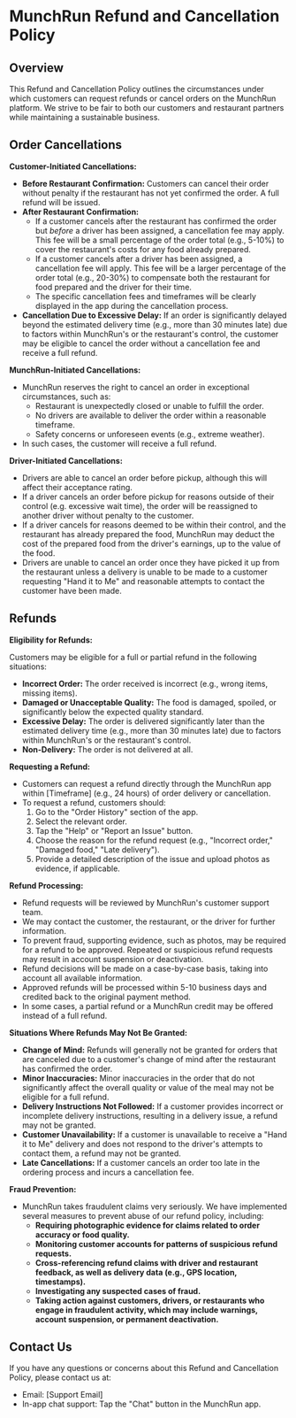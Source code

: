 # MunchRun Refund and Cancellation Policy

## Overview

This Refund and Cancellation Policy outlines the circumstances under which customers can request refunds or cancel orders on the MunchRun platform. We strive to be fair to both our customers and restaurant partners while maintaining a sustainable business.

## Order Cancellations

**Customer-Initiated Cancellations:**

*   **Before Restaurant Confirmation:** Customers can cancel their order without penalty if the restaurant has not yet confirmed the order. A full refund will be issued.
*   **After Restaurant Confirmation:**
    *   If a customer cancels after the restaurant has confirmed the order but *before* a driver has been assigned, a cancellation fee may apply. This fee will be a small percentage of the order total (e.g., 5-10%) to cover the restaurant's costs for any food already prepared.
    *   If a customer cancels after a driver has been assigned, a cancellation fee will apply. This fee will be a larger percentage of the order total (e.g., 20-30%) to compensate both the restaurant for food prepared and the driver for their time.
    *   The specific cancellation fees and timeframes will be clearly displayed in the app during the cancellation process.
*   **Cancellation Due to Excessive Delay:** If an order is significantly delayed beyond the estimated delivery time (e.g., more than 30 minutes late) due to factors within MunchRun's or the restaurant's control, the customer may be eligible to cancel the order without a cancellation fee and receive a full refund.

**MunchRun-Initiated Cancellations:**

*   MunchRun reserves the right to cancel an order in exceptional circumstances, such as:
    *   Restaurant is unexpectedly closed or unable to fulfill the order.
    *   No drivers are available to deliver the order within a reasonable timeframe.
    *   Safety concerns or unforeseen events (e.g., extreme weather).
*   In such cases, the customer will receive a full refund.

**Driver-Initiated Cancellations:**

*   Drivers are able to cancel an order before pickup, although this will affect their acceptance rating.
*   If a driver cancels an order before pickup for reasons outside of their control (e.g. excessive wait time), the order will be reassigned to another driver without penalty to the customer.
*   If a driver cancels for reasons deemed to be within their control, and the restaurant has already prepared the food, MunchRun may deduct the cost of the prepared food from the driver's earnings, up to the value of the food.
*   Drivers are unable to cancel an order once they have picked it up from the restaurant unless a delivery is unable to be made to a customer requesting "Hand it to Me" and reasonable attempts to contact the customer have been made.

## Refunds

**Eligibility for Refunds:**

Customers may be eligible for a full or partial refund in the following situations:

*   **Incorrect Order:** The order received is incorrect (e.g., wrong items, missing items).
*   **Damaged or Unacceptable Quality:** The food is damaged, spoiled, or significantly below the expected quality standard.
*   **Excessive Delay:** The order is delivered significantly later than the estimated delivery time (e.g., more than 30 minutes late) due to factors within MunchRun's or the restaurant's control.
*   **Non-Delivery:** The order is not delivered at all.

**Requesting a Refund:**

*   Customers can request a refund directly through the MunchRun app within \[Timeframe] (e.g., 24 hours) of order delivery or cancellation.
*   To request a refund, customers should:
    1.  Go to the "Order History" section of the app.
    2.  Select the relevant order.
    3.  Tap the "Help" or "Report an Issue" button.
    4.  Choose the reason for the refund request (e.g., "Incorrect order," "Damaged food," "Late delivery").
    5.  Provide a detailed description of the issue and upload photos as evidence, if applicable.

**Refund Processing:**

*   Refund requests will be reviewed by MunchRun's customer support team.
*   We may contact the customer, the restaurant, or the driver for further information.
*   To prevent fraud, supporting evidence, such as photos, may be required for a refund to be approved. Repeated or suspicious refund requests may result in account suspension or deactivation.
*   Refund decisions will be made on a case-by-case basis, taking into account all available information.
*   Approved refunds will be processed within 5-10 business days and credited back to the original payment method.
*   In some cases, a partial refund or a MunchRun credit may be offered instead of a full refund.

**Situations Where Refunds May Not Be Granted:**

*   **Change of Mind:** Refunds will generally not be granted for orders that are canceled due to a customer's change of mind after the restaurant has confirmed the order.
*   **Minor Inaccuracies:**  Minor inaccuracies in the order that do not significantly affect the overall quality or value of the meal may not be eligible for a full refund.
*   **Delivery Instructions Not Followed:** If a customer provides incorrect or incomplete delivery instructions, resulting in a delivery issue, a refund may not be granted.
*   **Customer Unavailability:**  If a customer is unavailable to receive a "Hand it to Me" delivery and does not respond to the driver's attempts to contact them, a refund may not be granted.
*   **Late Cancellations:** If a customer cancels an order too late in the ordering process and incurs a cancellation fee.

**Fraud Prevention:**

*   MunchRun takes fraudulent claims very seriously. We have implemented several measures to prevent abuse of our refund policy, including:
    *   **Requiring photographic evidence for claims related to order accuracy or food quality.**
    *   **Monitoring customer accounts for patterns of suspicious refund requests.**
    *   **Cross-referencing refund claims with driver and restaurant feedback, as well as delivery data (e.g., GPS location, timestamps).**
    *   **Investigating any suspected cases of fraud.**
    *   **Taking action against customers, drivers, or restaurants who engage in fraudulent activity, which may include warnings, account suspension, or permanent deactivation.**

## Contact Us

If you have any questions or concerns about this Refund and Cancellation Policy, please contact us at:

*   Email: \[Support Email]
*   In-app chat support: Tap the "Chat" button in the MunchRun app.
